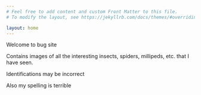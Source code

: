 ```yaml
---
# Feel free to add content and custom Front Matter to this file.
# To modify the layout, see https://jekyllrb.com/docs/themes/#overriding-theme-defaults

layout: home
---
```


Welcome to bug site

Contains images of all the interesting insects, spiders, millipeds, etc. that I have seen.

Identifications may be incorrect

Also my spelling is terrible